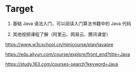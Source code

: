 # Target

1. 基础 Java 语法入门，可以阅读入门算法书籍中的 Java 代码

2. 其他视频课程了解（阿里云、网易云、腾讯课堂）

https://www.w3cschool.cn/minicourse/play/javapre

https://edu.aliyun.com/course/explore/front_end?title=Java

https://study.163.com/courses-search?keyword=Java

